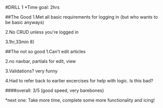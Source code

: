 #DRILL 1
*Time goal: 2hrs

##The Good
1.Met all basic requirements for logging in
	(but who wants to be basic anyways)

2.No CRUD unless you're logged in

3.1hr,33min 8)

##The not so good
1.Can't edit articles

2.no navbar, partials for edit, view

3.Validations? very funny

4.Had to refer back to earlier excercises for help with logic. Is this bad?



####overall: 3/5 (good speed, very barebones)

*next one: Take more time, complete some more functionality and icing!
